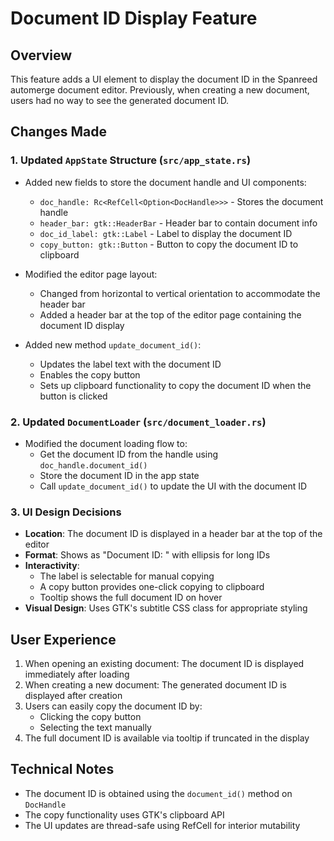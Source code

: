 # Document ID Display Feature

## Overview

This feature adds a UI element to display the document ID in the Spanreed automerge document editor. Previously, when creating a new document, users had no way to see the generated document ID.

## Changes Made

### 1. Updated `AppState` Structure (`src/app_state.rs`)

- Added new fields to store the document handle and UI components:
  - `doc_handle: Rc<RefCell<Option<DocHandle>>>` - Stores the document handle
  - `header_bar: gtk::HeaderBar` - Header bar to contain document info
  - `doc_id_label: gtk::Label` - Label to display the document ID
  - `copy_button: gtk::Button` - Button to copy the document ID to clipboard

- Modified the editor page layout:
  - Changed from horizontal to vertical orientation to accommodate the header bar
  - Added a header bar at the top of the editor page containing the document ID display

- Added new method `update_document_id()`:
  - Updates the label text with the document ID
  - Enables the copy button
  - Sets up clipboard functionality to copy the document ID when the button is clicked

### 2. Updated `DocumentLoader` (`src/document_loader.rs`)

- Modified the document loading flow to:
  - Get the document ID from the handle using `doc_handle.document_id()`
  - Store the document ID in the app state
  - Call `update_document_id()` to update the UI with the document ID

### 3. UI Design Decisions

- **Location**: The document ID is displayed in a header bar at the top of the editor
- **Format**: Shows as "Document ID: <id>" with ellipsis for long IDs
- **Interactivity**: 
  - The label is selectable for manual copying
  - A copy button provides one-click copying to clipboard
  - Tooltip shows the full document ID on hover
- **Visual Design**: Uses GTK's subtitle CSS class for appropriate styling

## User Experience

1. When opening an existing document: The document ID is displayed immediately after loading
2. When creating a new document: The generated document ID is displayed after creation
3. Users can easily copy the document ID by:
   - Clicking the copy button
   - Selecting the text manually
4. The full document ID is available via tooltip if truncated in the display

## Technical Notes

- The document ID is obtained using the `document_id()` method on `DocHandle`
- The copy functionality uses GTK's clipboard API
- The UI updates are thread-safe using RefCell for interior mutability